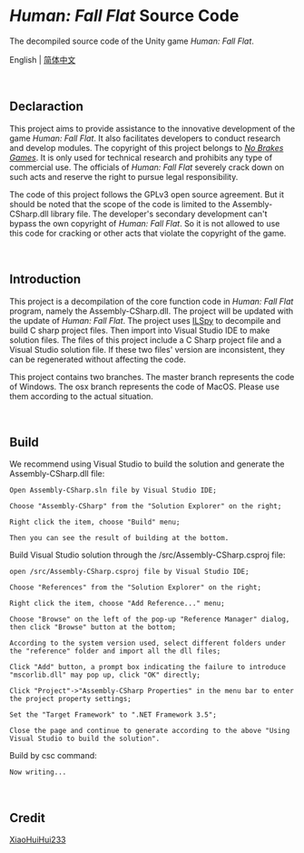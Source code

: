 # *Human: Fall Flat* Source Code

The decompiled source code of the Unity game *Human: Fall Flat*.

English | [简体中文](/docs/README_cn.md)

<br />

## Declaraction


This project aims to provide assistance to the innovative development of the game *Human: Fall Flat*. It also facilitates developers to conduct research and develop modules. The copyright of this project belongs to [*No Brakes Games*](https://www.nobrakesgames.com/). It is only used for technical research and prohibits any type of commercial use. The officials of *Human: Fall Flat* severely crack down on such acts and reserve the right to pursue legal responsibility.

The code of this project follows the GPLv3 open source agreement. But it should be noted that the scope of the code is limited to the Assembly-CSharp.dll library file. The developer's secondary development can't bypass the own copyright of *Human: Fall Flat*. So it is not allowed to use this code for cracking or other acts that violate the copyright of the game.

<br />

## Introduction


This project is a decompilation of the core function code in *Human: Fall Flat* program, namely the Assembly-CSharp.dll. The project will be updated with the update of *Human: Fall Flat*. The project uses [ILSpy](https://github.com/icsharpcode/ILSpy) to decompile and build C sharp project files. Then import into Visual Studio IDE to make solution files. The files of this project include a C Sharp project file and a Visual Studio solution file. If these two files' version are inconsistent, they can be regenerated without affecting the code.

This project contains two branches. The master branch represents the code of Windows. The osx branch represents the code of MacOS. Please use them according to the actual situation.

<br />

## Build


We recommend using Visual Studio to build the solution and generate the Assembly-CSharp.dll file:
```
Open Assembly-CSharp.sln file by Visual Studio IDE;

Choose "Assembly-CSharp" from the "Solution Explorer" on the right;

Right click the item, choose "Build" menu;

Then you can see the result of building at the bottom.
```

Build Visual Studio solution through the /src/Assembly-CSharp.csproj file:
```
open /src/Assembly-CSharp.csproj file by Visual Studio IDE;

Choose "References" from the "Solution Explorer" on the right;

Right click the item, choose "Add Reference..." menu;

Choose "Browse" on the left of the pop-up "Reference Manager" dialog, then click "Browse" button at the bottom;

According to the system version used, select different folders under the "reference" folder and import all the dll files;

Click "Add" button, a prompt box indicating the failure to introduce "mscorlib.dll" may pop up, click "OK" directly;

Click "Project"->"Assembly-CSharp Properties" in the menu bar to enter the project property settings;

Set the "Target Framework" to ".NET Framework 3.5";

Close the page and continue to generate according to the above "Using Visual Studio to build the solution".
```

Build by csc command:
```
Now writing...
```

<br />

## Credit


[XiaoHuiHui233](https://github.com/XiaoHuiHui233)